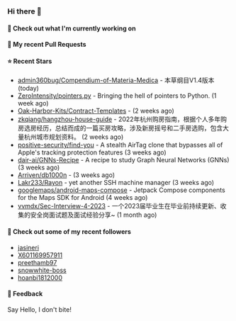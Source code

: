 ### Hi there 👋

#### 👷 Check out what I'm currently working on

#### 🔨 My recent Pull Requests


#### ⭐ Recent Stars

- [admin360bug/Compendium-of-Materia-Medica](https://github.com/admin360bug/Compendium-of-Materia-Medica) - 本草纲目V1.4版本 (today)
- [ZeroIntensity/pointers.py](https://github.com/ZeroIntensity/pointers.py) - Bringing the hell of pointers to Python. (1 week ago)
- [Oak-Harbor-Kits/Contract-Templates](https://github.com/Oak-Harbor-Kits/Contract-Templates) -  (2 weeks ago)
- [zkqiang/hangzhou-house-guide](https://github.com/zkqiang/hangzhou-house-guide) - 2022年杭州购房指南，根据个人多年购房选房经历，总结而成的一篇买房攻略，涉及新房摇号和二手房选购，包含大量杭州城市规划资料。 (2 weeks ago)
- [positive-security/find-you](https://github.com/positive-security/find-you) - A stealth AirTag clone that bypasses all of Apple&#39;s tracking protection features (3 weeks ago)
- [dair-ai/GNNs-Recipe](https://github.com/dair-ai/GNNs-Recipe) - A recipe to study Graph Neural Networks (GNNs) (3 weeks ago)
- [Arriven/db1000n](https://github.com/Arriven/db1000n) -  (3 weeks ago)
- [Lakr233/Rayon](https://github.com/Lakr233/Rayon) - yet another SSH machine manager (3 weeks ago)
- [googlemaps/android-maps-compose](https://github.com/googlemaps/android-maps-compose) - Jetpack Compose components for the Maps SDK for Android (4 weeks ago)
- [vvmdx/Sec-Interview-4-2023](https://github.com/vvmdx/Sec-Interview-4-2023) - 一个2023届毕业生在毕业前持续更新、收集的安全岗面试题及面试经验分享~ (1 month ago)

#### 👯 Check out some of my recent followers

- [jasineri](https://github.com/jasineri)
- [X601169957911](https://github.com/X601169957911)
- [preethamb97](https://github.com/preethamb97)
- [snowwhite-boss](https://github.com/snowwhite-boss)
- [hoanbi1812000](https://github.com/hoanbi1812000)

#### 💬 Feedback

Say Hello, I don't bite!